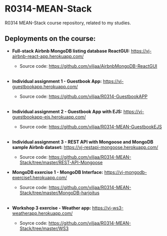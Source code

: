 # R0314-MEAN-Stack
 R0314 MEAN-Stack course repository, related to my studies.<br>
 
 ## Deployments on the course:
 * **Full-stack Airbnb MongoDB listing database ReactGUI:**  https://vj-airbnb-react-app.herokuapp.com/
     * Source code: https://github.com/viljaa/AirbnbMongoDB-ReactGUI <br><br>
 
 * **Individual assignment 1 - Guestbook App:**  https://vj-guestbookapp.herokuapp.com/
     * Source code: https://github.com/viljaa/R0314-GuestbookAPP <br><br>
     
 * **Individual assignment 2 - Guestbook App with EJS:** https://vj-guestbookapp-ejs.herokuapp.com/
     * Source code: https://github.com/viljaa/R0314-MEAN-GuestbookEJS <br><br>
     
 * **Individual assignment 3 - REST API with Mongoose and MongoDB sample Airbnb dataset:** https://vj-restapi-mongoose.herokuapp.com/
     * Source code: https://github.com/viljaa/R0314-MEAN-Stack/tree/master/REST-API-Mongoose
     
 * **MongoDB exercise 1 - MongoDB Interface:** https://vj-mongodb-exercise1.herokuapp.com/
     * Source code: https://github.com/viljaa/R0314-MEAN-Stack/tree/master/MongoDB-harjoitus <br><br>
     
 * **Workshop 3 exercise - Weather app:** https://vj-ws3-weatherapp.herokuapp.com/
     * Soyrce code: https://github.com/viljaa/R0314-MEAN-Stack/tree/master/WS3
